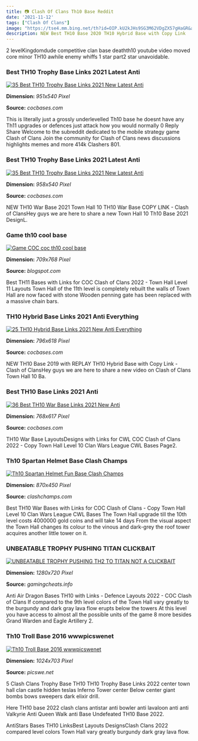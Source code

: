 ```yaml
---
title: 📷 Clash Of Clans Th10 Base Reddit
date: '2021-11-12'
tags: ["Clash Of Clans"]
image: "https://tse4.mm.bing.net/th?id=OIP.kU2kJHs9SG3M62VDgZX57gHaGR&amp;pid=15.1"
description: NEW Best TH10 Base 2020 TH10 Hybrid Base with Copy Link   Clash of ClansHey guys we are here to share a new video on Clash of Clans Town Hall 10 Base TH1.
---
```




2 levelKingdomdude competitive clan base deathth10 youtube video moved core minor TH10 awhile enemy whiffs 1 star part2 star unavoidable.



### Best TH10 Trophy Base Links 2021 Latest Anti

[![35 Best TH10 Trophy Base Links 2021 New  Latest Anti](https://cocbases.com/wp-content/uploads/07-5.jpg)](https://cocbases.com/wp-content/uploads/07-5.jpg)


**Dimension:** _951x540 Pixel_ 

**Source:** _cocbases.com_ 


This is literally just a grossly underlevelled Th10 base he doesnt have any Th11 upgrades or defences just attack how you would normally 0 Reply Share Welcome to the subreddit dedicated to the mobile strategy game Clash of Clans Join the community for Clash of Clans news discussions highlights memes and more 414k Clashers 801.


### Best TH10 Trophy Base Links 2021 Latest Anti

[![35 Best TH10 Trophy Base Links 2021 New  Latest Anti](https://cocbases.com/wp-content/uploads/04-5.jpg)](https://cocbases.com/wp-content/uploads/04-5.jpg)


**Dimension:** _958x540 Pixel_ 

**Source:** _cocbases.com_ 


NEW TH10 War Base 2021 Town Hall 10 TH10 War Base COPY LINK - Clash of ClansHey guys we are here to share a new Town Hall 10 Th10 Base 2021 DesignL.


### Game th10 cool base

[![Game COC coc th10 cool base](https://cocbases.com/wp-content/uploads/2017/11/best-th10-base-hybrid-anti-valkyrie.jpg)](https://cocbases.com/wp-content/uploads/2017/11/best-th10-base-hybrid-anti-valkyrie.jpg)


**Dimension:** _709x768 Pixel_ 

**Source:** _blogspot.com_ 


Best TH11 Bases with Links for COC Clash of Clans 2022 - Town Hall Level 11 Layouts Town Hall of the 11th level is completely rebuilt the walls of Town Hall are now faced with stone Wooden penning gate has been replaced with a massive chain bars.


### TH10 Hybrid Base Links 2021 Anti Everything

[![25 TH10 Hybrid Base Links 2021 New  Anti Everything](https://cocbases.com/wp-content/uploads/1938.jpg)](https://cocbases.com/wp-content/uploads/1938.jpg)


**Dimension:** _796x618 Pixel_ 

**Source:** _cocbases.com_ 


NEW TH10 Base 2019 with REPLAY TH10 Hybrid Base with Copy Link - Clash of ClansHey guys we are here to share a new video on Clash of Clans Town Hall 10 Ba.


### Best TH10 Base Links 2021 Anti

[![36 Best TH10 War Base Links 2021 New  Anti](https://cocbases.com/wp-content/uploads/1926-768x617.jpg)](https://cocbases.com/wp-content/uploads/1926-768x617.jpg)


**Dimension:** _768x617 Pixel_ 

**Source:** _cocbases.com_ 


TH10 War Base LayoutsDesigns with Links for CWL COC Clash of Clans 2022 - Copy Town Hall Level 10 Clan Wars League CWL Bases Page2.


### Th10 Spartan Helmet Base Clash Champs

[![Th10 Spartan Helmet Fun Base  Clash Champs](https://www.clashchamps.com/wp-content/uploads/2019/11/th10-spartan-helmet-1-870x450.png)](https://www.clashchamps.com/wp-content/uploads/2019/11/th10-spartan-helmet-1-870x450.png)


**Dimension:** _870x450 Pixel_ 

**Source:** _clashchamps.com_ 


Best TH10 War Bases with Links for COC Clash of Clans - Copy Town Hall Level 10 Clan Wars League CWL Bases The Town Hall upgrade till the 10th level costs 4000000 gold coins and will take 14 days From the visual aspect the Town Hall changes its colour to the vinous and dark-grey the roof tower acquires another little tower on it.


### UNBEATABLE TROPHY PUSHING TITAN CLICKBAIT 

[![UNBEATABLE TROPHY PUSHING TH2 TO TITAN NOT A CLICKBAIT ](https://i.ytimg.com/vi/NNUO745k6pg/maxresdefault.jpg)](https://i.ytimg.com/vi/NNUO745k6pg/maxresdefault.jpg)


**Dimension:** _1280x720 Pixel_ 

**Source:** _gamingcheats.info_ 


Anti Air Dragon Bases TH10 with Links - Defence Layouts 2022 - COC Clash of Clans If compared to the 9th level colors of the Town Hall vary greatly to the burgundy and dark gray lava flow erupts below the towers At this level you have access to almost all the possible units of the game 8 more besides Grand Warden and Eagle Artillery 2.


### Th10 Troll Base 2016 wwwpicswenet

[![Th10 Troll Base 2016  wwwpicswenet](http://i.imgur.com/iKFNcrI.jpg)](http://i.imgur.com/iKFNcrI.jpg)


**Dimension:** _1024x703 Pixel_ 

**Source:** _picswe.net_ 



5 Clash Clans Trophy Base TH10 TH10 Trophy Base Links 2022 center town hall clan castle hidden teslas Inferno Tower center Below center giant bombs bows sweepers dark elixir drill.


Here TH10 base 2022 clash clans antistar anti bowler anti lavaloon anti anti Valkyrie Anti Queen Walk anti Base Undefeated TH10 Base 2022.


AntiStars Bases TH10 LinksBest Layouts DesignsClash Clans 2022 compared level colors Town Hall vary greatly burgundy dark gray lava flow.




